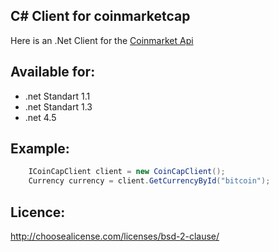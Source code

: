 ## C# Client for  coinmarketcap ##

Here is an .Net Client for the [Coinmarket Api](https://coinmarketcap.com/api/)

## Available for:
- .net Standart 1.1
- .net Standart 1.3
- .net 4.5

## Example:
```csharp
	ICoinCapClient client = new CoinCapClient();
	Currency currency = client.GetCurrencyById("bitcoin");
```

## Licence:
http://choosealicense.com/licenses/bsd-2-clause/